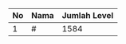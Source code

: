| No | Nama            | Jumlah Level |
|----|-----------------|--------------|
| 1  | #    |    1584        |
